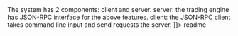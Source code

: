 <snippet>
  <content><![CDATA[
# ${1:Stock Market}
It is a virtual stock trading system for whoever wants to learn how to invest in stocks.
The system uses real-time pricing via Yahoo finance API and supports USD currency only. 
## Feautres
The system has two features:
1)Buying stockss
## Request
```
“stockSymbolAndPercentage”: string (E.g. “GOOG:50%,YHOO:50%”)
“budget” : float32
```
## Response
“tradeId”: number
“stocks”: string (E.g. “GOOG:100:$500.25”, “YHOO:200:$31.40”)
“unvestedAmount”: float32
2)Checking your portfolio (loss/gain)
## Request
“tradeId”: number
## Response
“stocks”: string (E.g. “GOOG:100:+$520.25”, “YHOO:200:-$30.40”)
“currentMarketValue” : float32
“unvestedAmount”: float32

The system has 2 components: client and server.
server: the trading engine has JSON-RPC interface for the above features.
client: the JSON-RPC client takes command line input and send requests the server.
]]></content>
  <tabTrigger>readme</tabTrigger>
</snippet>

